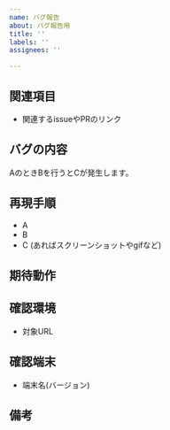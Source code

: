 ```yaml
---
name: バグ報告
about: バグ報告用
title: ''
labels: ''
assignees: ''

---
```

## 関連項目

- 関連するissueやPRのリンク

## バグの内容
AのときBを行うとCが発生します。

## 再現手順
- A
- B
- C
(あればスクリーンショットやgifなど)

## 期待動作




## 確認環境

- 対象URL

## 確認端末

- 端末名(バージョン)

## 備考
